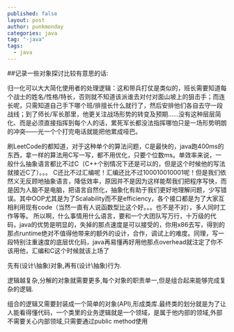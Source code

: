 ```yaml
---
published: false
layout: post
author: punkmonday
categories: java
tag: "-java"
tags: 
  - java
---
```



##记录一些对象探讨比较有意思的话:

归一化可以大大简化使用者的处理逻辑：这和带兵打仗是类似的，班长需要知道每个战士的姓名/性格/特长，否则就不知道该派谁去对付对面山坡上的狙击手；而连长呢，只需知道自己手下哪个班/排擅长什么就行了，然后安排他们各自去守一段战线；到了师长/军长那里，他更关注战场形势的转变及预期……没有这种层层简化、而是必须直接指挥到每个人的话，累死军长都没法指挥哪怕只是一场形势明朗的冲突——光一个个打完电话就能把他累成哑巴。

刷LeetCode的都知道，对于这种单个的算法问题，C是最快的，java跑400ms的东西，拿一样的算法用C写一写，都不用优化，只要个位数ms。单效率来说，一般什么抽象语言都比不过C（C++个别情况下还是可以的，但是这个时候他的写法就接近C了）。。。 C还比不过汇编呢！汇编还比不过100010010001呢！但是我们依然义无反顾地抽象语言，降低效率，原因并不是因为这样能帮我们把程序写快，而是因为人脑不是电脑，把语言自然化，抽象化有助于我们更好地理解问题，少写错误。其中OOP尤其是为了Scalability而不是efficiency，各个接口都是为了大家互相利用现有code（当然一直有人说函数型比这个好。。。也不是不对），多人同时工作等等。 所以啊，什么事情用什么语言，要和一个大团队写万行，十万级的代码，java的优势是明显的，失掉的那点速度是可以接受的，你用x86去写，得到的那点runtime绝对不值得他带来的额外的设计，合作，调试上的难度。同理，写一段特别注重速度的底层优化码，java再易懂再好用他那点overhead就注定了你不该用他，汇编和C这个时候就该上场了


先有(设计\抽象)对象,再有(设计\抽象)行为.

逻辑越复杂,分解的对象就需要更多,每个对象的职责单一,但是组合起来能够完成复杂的逻辑.

组合的逻辑又需要封装成一个简单的对象(API),形成类库.最终类的划分就是为了让人能看得懂代码，一个类里的业务逻辑就是一个领域，是属于他内部的领域,外部不需要关心内部领域,只需要通过public method使用
